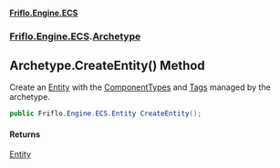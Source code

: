 #### [Friflo.Engine.ECS](index.md#'index')
### [Friflo.Engine.ECS](Friflo.Engine.ECS.md#'Friflo.Engine.ECS').[Archetype](Archetype.md#'Friflo.Engine.ECS.Archetype')

## Archetype.CreateEntity() Method

Create an [Entity](Entity.md#'Friflo.Engine.ECS.Entity') with the [ComponentTypes](Archetype.ComponentTypes.md#'Friflo.Engine.ECS.Archetype.ComponentTypes') and [Tags](Archetype.Tags.md#'Friflo.Engine.ECS.Archetype.Tags') managed by the archetype.

```csharp
public Friflo.Engine.ECS.Entity CreateEntity();
```

#### Returns
[Entity](Entity.md#'Friflo.Engine.ECS.Entity')